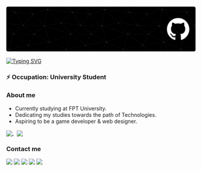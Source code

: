![image](https://github.com/duocornua/duocornua/blob/main/header-image.png)

<a href="https://git.io/typing-svg"><img src="https://readme-typing-svg.herokuapp.com?font=Fira+Code&pause=1000&width=435&lines=Hi+there%2C+I'm+H%C3%A0o!;Welcome+to+my+Github+profile.;console.log(%22Hello+World!%22)" alt="Typing SVG" /></a>

### ⚡ Occupation: University Student

### About me

- Currently studying at FPT University.
- Dedicating my studies towards the path of Technologies.
- Aspiring to be a game developer & web designer.

<!--
<p align="center">
<img align="center" width="1000" height="auto" src="https://github-readme-stats.vercel.app/api?username=duocornua&show_icons=true&show=reviews,discussions_started,discussions_answered,prs_merged,prs_merged_percentage" />
</p>
-->

<a href="https://github.com/duocornua?tab=repositories">
    <img align="center" height="170" src="https://github-readme-stats-sigma-five.vercel.app/api?username=duocornua&count_private=true&show_icons=true&layout=compact&title_color=ffffff&icon_color=79ff97&text_color=aaaaaa&bg_color=0e1116&border_color=888888"/>
</a>&nbsp;

<a href="https://github.com/duocornua">
    <img align="center" height="170" src="https://github-readme-stats-sigma-five.vercel.app/api/top-langs/?username=duocornua&layout=compact&title_color=ffffff&icon_color=79ff97&text_color=aaaaaa&bg_color=0e1116&border_color=888888"/>
</a>

### Contact me

<p align="left">
<a href="mailto:vuongkienhao2006@gmail.com" target="_blank"><img src="https://img.shields.io/badge/-D14836?style=for-the-badge&logo=mailboxdotorg&logoColor=white" /></a>
<a href="https://www.linkedin.com/in/vuongkienhao/" target="_blank"><img src="https://img.shields.io/badge/-%230077B5.svg?style=for-the-badge&logo=readdotcv&logoColor=white" /></a>
<a href="https://www.youtube.com/@DuoCornua" target="_blank"><img src="https://img.shields.io/badge/-%23FF0000.svg?style=for-the-badge&logo=YouTube&logoColor=white" /></a>
<a href="https://github.com/duocornua" target="_blank" ><img src="https://img.shields.io/badge/-%23121011.svg?style=for-the-badge&logo=github&logoColor=white" /></a>
<a href="https://www.coursera.org/learner/vuongkienhao" target="" ><img src="https://img.shields.io/badge/-%231877F2.svg?style=for-the-badge&logo=coursera&logoColor=white" /></a>
